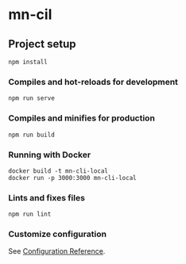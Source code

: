 # mn-cil

## Project setup
```
npm install
```

### Compiles and hot-reloads for development
```
npm run serve
```

### Compiles and minifies for production
```
npm run build
```

### Running with Docker
```
docker build -t mn-cli-local
docker run -p 3000:3000 mn-cli-local
```

### Lints and fixes files
```
npm run lint
```

### Customize configuration
See [Configuration Reference](https://cli.vuejs.org/config/).
